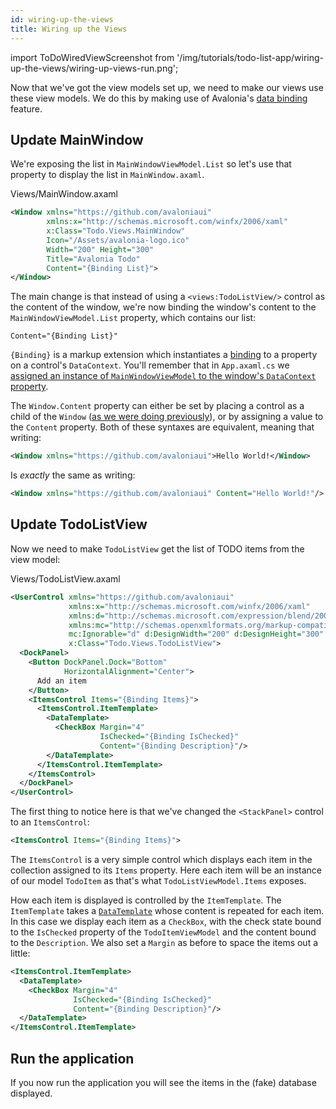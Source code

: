 ```yaml
---
id: wiring-up-the-views
title: Wiring up the Views
---
```


import ToDoWiredViewScreenshot from '/img/tutorials/todo-list-app/wiring-up-the-views/wiring-up-views-run.png';

Now that we've got the view models set up, we need to make our views use these view models. We do this by making use of Avalonia's [data binding](../../getting-started/programming-with-avalonia/data-binding) feature.

## Update MainWindow

We're exposing the list in `MainWindowViewModel.List` so let's use that property to display the list in `MainWindow.axaml`.

Views/MainWindow.axaml

```xml
<Window xmlns="https://github.com/avaloniaui"
        xmlns:x="http://schemas.microsoft.com/winfx/2006/xaml"
        x:Class="Todo.Views.MainWindow"
        Icon="/Assets/avalonia-logo.ico"
        Width="200" Height="300"
        Title="Avalonia Todo"
        Content="{Binding List}">
</Window>
```

The main change is that instead of using a `<views:TodoListView/>` control as the content of the window, we're now binding the window's content to the `MainWindowViewModel.List` property, which contains our list:

```markup
Content="{Binding List}"
```

`{Binding}` is a markup extension which instantiates a [binding](../../data-binding/bindings) to a property on a control's `DataContext`. You'll remember that in `App.axaml.cs` we [assigned an instance of `MainWindowViewModel` to the window's `DataContext` property](creating-a-model-and-viewmodel#create-an-instance-of-todolistviewmodel).

The `Window.Content` property can either be set by placing a control as a child of the `Window` \([as we were doing previously](creating-a-view#display-the-view-in-the-window)\), or by assigning a value to the `Content` property. Both of these syntaxes are equivalent, meaning that writing:

```xml
<Window xmlns="https://github.com/avaloniaui">Hello World!</Window>
```

Is _exactly_ the same as writing:

```xml
<Window xmlns="https://github.com/avaloniaui" Content="Hello World!"/>
```

## Update TodoListView

Now we need to make `TodoListView` get the list of TODO items from the view model:

Views/TodoListView.axaml

```xml
<UserControl xmlns="https://github.com/avaloniaui"
             xmlns:x="http://schemas.microsoft.com/winfx/2006/xaml"
             xmlns:d="http://schemas.microsoft.com/expression/blend/2008"
             xmlns:mc="http://schemas.openxmlformats.org/markup-compatibility/2006"
             mc:Ignorable="d" d:DesignWidth="200" d:DesignHeight="300"
             x:Class="Todo.Views.TodoListView">
  <DockPanel>
    <Button DockPanel.Dock="Bottom"
            HorizontalAlignment="Center">
      Add an item
    </Button>
    <ItemsControl Items="{Binding Items}">
      <ItemsControl.ItemTemplate>
        <DataTemplate>
          <CheckBox Margin="4"
                    IsChecked="{Binding IsChecked}"
                    Content="{Binding Description}"/>
        </DataTemplate>
      </ItemsControl.ItemTemplate>
    </ItemsControl>
  </DockPanel>
</UserControl>
```

The first thing to notice here is that we've changed the `<StackPanel>` control to an `ItemsControl`:

```xml
<ItemsControl Items="{Binding Items}">
```

The `ItemsControl` is a very simple control which displays each item in the collection assigned to its `Items` property. Here each item will be an instance of our model `TodoItem` as that's what `TodoListViewModel.Items` exposes.

How each item is displayed is controlled by the `ItemTemplate`. The `ItemTemplate` takes a [`DataTemplate`](https://avaloniaui.net/docs/templates/datatemplate) whose content is repeated for each item. In this case we display each item as a `CheckBox`, with the check state bound to the `IsChecked` property of the `TodoItemViewModel` and the content bound to the `Description`. We also set a `Margin` as before to space the items out a little:

```xml
<ItemsControl.ItemTemplate>
  <DataTemplate>
    <CheckBox Margin="4"
              IsChecked="{Binding IsChecked}"
              Content="{Binding Description}"/>
  </DataTemplate>
</ItemsControl.ItemTemplate>
```

## Run the application

If you now run the application you will see the items in the \(fake\) database displayed.

<img className="center" src={ToDoWiredViewScreenshot} alt="" />
